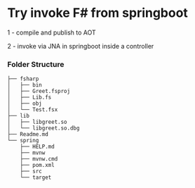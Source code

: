 # Try invoke F# from springboot

1 - compile and publish to AOT  

2 - invoke via JNA in springboot inside a controller

### Folder Structure

```cli
├── fsharp
│   ├── bin
│   ├── Greet.fsproj
│   ├── Lib.fs
│   ├── obj
│   └── Test.fsx
├── lib
│   ├── libgreet.so
│   └── libgreet.so.dbg
├── Readme.md
└── spring
    ├── HELP.md
    ├── mvnw
    ├── mvnw.cmd
    ├── pom.xml
    ├── src
    └── target
```